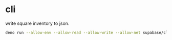 # cli

write square inventory to json.

```sh
deno run --allow-env --allow-read --allow-write --allow-net supabase/cli/square-cli.ts
```